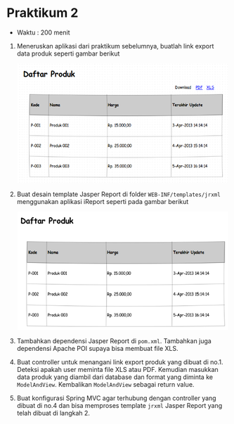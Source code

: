 # Praktikum 2 #

* Waktu : 200 menit

1. Meneruskan aplikasi dari praktikum sebelumnya, buatlah link export data produk seperti gambar berikut

    ![Link Export Produk](img/08/export-data-produk.png?raw=true)

2. Buat desain template Jasper Report di folder `WEB-INF/templates/jrxml` menggunakan aplikasi iReport seperti pada gambar berikut

    ![Link Export Produk](img/02/daftar-produk.png?raw=true)

3. Tambahkan dependensi Jasper Report di `pom.xml`. Tambahkan juga dependensi Apache POI supaya bisa membuat file XLS.

4. Buat controller untuk menangani link export produk yang dibuat di no.1. Deteksi apakah user meminta file XLS atau PDF. Kemudian masukkan data produk yang diambil dari database dan format yang diminta ke `ModelAndView`. Kembalikan `ModelAndView` sebagai return value.

5. Buat konfigurasi Spring MVC agar terhubung dengan controller yang dibuat di no.4 dan bisa memproses template `jrxml` Jasper Report yang telah dibuat di langkah 2.
